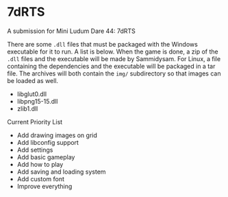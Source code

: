 7dRTS
=====

A submission for Mini Ludum Dare 44: 7dRTS

There are some `.dll` files that must be packaged with the Windows executable for it to run.  A list is below.  When the game is done, a zip of the `.dll` files and the executable will be made by Sammidysam.  For Linux, a file containing the dependencies and the executable will be packaged in a tar file.  The archives will both contain the `img/` subdirectory so that images can be loaded as well.
- libglut0.dll
- libpng15-15.dll
- zlib1.dll

Current Priority List
- Add drawing images on grid
- Add libconfig support
- Add settings
- Add basic gameplay
- Add how to play
- Add saving and loading system
- Add custom font
- Improve everything
